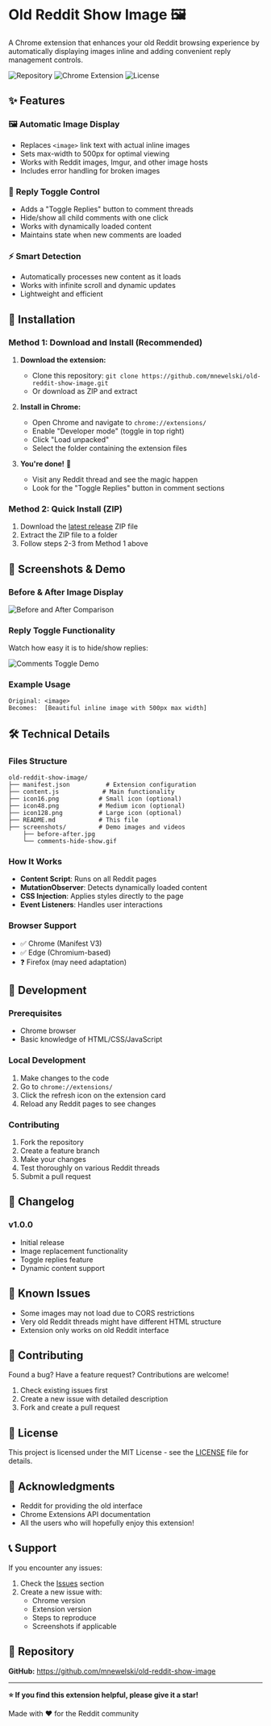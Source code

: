 # Old Reddit Show Image 🖼️

A Chrome extension that enhances your old Reddit browsing experience by automatically displaying images inline and adding convenient reply management controls.

![Repository](https://img.shields.io/badge/GitHub-mnewelski%2Fold--reddit--show--image-blue?logo=github)
![Chrome Extension](https://img.shields.io/badge/Chrome-Extension-green?logo=googlechrome)
![License](https://img.shields.io/badge/License-MIT-yellow)

## ✨ Features

### 🖼️ **Automatic Image Display**
- Replaces `<image>` link text with actual inline images
- Sets max-width to 500px for optimal viewing
- Works with Reddit images, Imgur, and other image hosts
- Includes error handling for broken images

### 💬 **Reply Toggle Control**
- Adds a "Toggle Replies" button to comment threads
- Hide/show all child comments with one click
- Works with dynamically loaded content
- Maintains state when new comments are loaded

### ⚡ **Smart Detection**
- Automatically processes new content as it loads
- Works with infinite scroll and dynamic updates
- Lightweight and efficient

## 🚀 Installation

### Method 1: Download and Install (Recommended)

1. **Download the extension:**
   - Clone this repository: `git clone https://github.com/mnewelski/old-reddit-show-image.git`
   - Or download as ZIP and extract

2. **Install in Chrome:**
   - Open Chrome and navigate to `chrome://extensions/`
   - Enable "Developer mode" (toggle in top right)
   - Click "Load unpacked"
   - Select the folder containing the extension files

3. **You're done!** 🎉
   - Visit any Reddit thread and see the magic happen
   - Look for the "Toggle Replies" button in comment sections

### Method 2: Quick Install (ZIP)

1. Download the [latest release](https://github.com/mnewelski/old-reddit-show-image/releases/download/v1.0.0/old-reddit-show-image-v1.0.zip) ZIP file
2. Extract the ZIP file to a folder
3. Follow steps 2-3 from Method 1 above

## 📸 Screenshots & Demo

### Before & After Image Display
![Before and After Comparison](screenshots/before-after.jpg)

### Reply Toggle Functionality
Watch how easy it is to hide/show replies:

![Comments Toggle Demo](screenshots/comments-hide-show.gif)

### Example Usage
```
Original: <image>
Becomes:  [Beautiful inline image with 500px max width]
```

## 🛠️ Technical Details

### Files Structure
```
old-reddit-show-image/
├── manifest.json          # Extension configuration
├── content.js            # Main functionality
├── icon16.png           # Small icon (optional)
├── icon48.png           # Medium icon (optional)
├── icon128.png          # Large icon (optional)
├── README.md            # This file
├── screenshots/         # Demo images and videos
    ├── before-after.jpg
    └── comments-hide-show.gif
```

### How It Works
- **Content Script**: Runs on all Reddit pages
- **MutationObserver**: Detects dynamically loaded content
- **CSS Injection**: Applies styles directly to the page
- **Event Listeners**: Handles user interactions

### Browser Support
- ✅ Chrome (Manifest V3)
- ✅ Edge (Chromium-based)
- ❓ Firefox (may need adaptation)

## 🔧 Development

### Prerequisites
- Chrome browser
- Basic knowledge of HTML/CSS/JavaScript

### Local Development
1. Make changes to the code
2. Go to `chrome://extensions/`
3. Click the refresh icon on the extension card
4. Reload any Reddit pages to see changes

### Contributing
1. Fork the repository
2. Create a feature branch
3. Make your changes
4. Test thoroughly on various Reddit threads
5. Submit a pull request

## 📝 Changelog

### v1.0.0
- Initial release
- Image replacement functionality
- Toggle replies feature
- Dynamic content support

## 🐛 Known Issues

- Some images may not load due to CORS restrictions
- Very old Reddit threads might have different HTML structure
- Extension only works on old Reddit interface

## 🤝 Contributing

Found a bug? Have a feature request? Contributions are welcome!

1. Check existing issues first
2. Create a new issue with detailed description
3. Fork and create a pull request

## 📄 License

This project is licensed under the MIT License - see the [LICENSE](LICENSE) file for details.

## 🙏 Acknowledgments

- Reddit for providing the old interface
- Chrome Extensions API documentation
- All the users who will hopefully enjoy this extension!

## 📞 Support

If you encounter any issues:
1. Check the [Issues](https://github.com/mnewelski/old-reddit-show-image/issues) section
2. Create a new issue with:
   - Chrome version
   - Extension version
   - Steps to reproduce
   - Screenshots if applicable

## 🔗 Repository
**GitHub:** https://github.com/mnewelski/old-reddit-show-image

---

**⭐ If you find this extension helpful, please give it a star!**

Made with ❤️ for the Reddit community